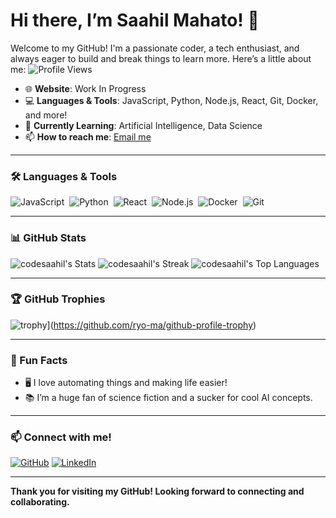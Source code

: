 # Hi there, I’m Saahil Mahato! 👋

Welcome to my GitHub! I'm a passionate coder, a tech enthusiast, and always eager to build and break things to learn more. Here’s a little about me:
![Profile Views](https://komarev.com/ghpvc/?username=codesaahil)

- 🌐 **Website**: Work In Progress
- 💻 **Languages & Tools**: JavaScript, Python, Node.js, React, Git, Docker, and more!
- 🌱 **Currently Learning**: Artificial Intelligence, Data Science
- 📫 **How to reach me**: [Email me](mailto:mahatosaahil4@gmail.com)

---

### 🛠️ Languages & Tools

![JavaScript](https://img.shields.io/badge/-JavaScript-05122A?style=flat&logo=javascript)&nbsp;
![Python](https://img.shields.io/badge/-Python-05122A?style=flat&logo=python)&nbsp;
![React](https://img.shields.io/badge/-React-05122A?style=flat&logo=react)&nbsp;
![Node.js](https://img.shields.io/badge/-Node.js-05122A?style=flat&logo=node.js)&nbsp;
![Docker](https://img.shields.io/badge/-Docker-05122A?style=flat&logo=docker)&nbsp;
![Git](https://img.shields.io/badge/-Git-05122A?style=flat&logo=git)&nbsp;

---

### 📊 GitHub Stats

![codesaahil's Stats](https://github-readme-stats.vercel.app/api?username=codesaahil&theme=nightowl&show_icons=true&hide_border=false&count_private=true)
![codesaahil's Streak](https://github-readme-streak-stats.herokuapp.com/?user=codesaahil&theme=nightowl&hide_border=false)
![codesaahil's Top Languages](https://github-readme-stats.vercel.app/api/top-langs/?username=codesaahil&theme=nightowl&show_icons=true&hide_border=false&layout=compact)

---

### 🏆 GitHub Trophies

![trophy](https://github-profile-trophy.vercel.app/?username=codesaahil&theme=onedark)](https://github.com/ryo-ma/github-profile-trophy)

---

### 🧩 Fun Facts

- 🖥️ I love automating things and making life easier!
- 📚 I’m a huge fan of science fiction and a sucker for cool AI concepts.

---

### 📫 Connect with me!

[![GitHub](https://img.shields.io/badge/-GitHub-05122A?style=flat&logo=github)](https://github.com/codesaahil)
[![LinkedIn](https://img.shields.io/badge/-LinkedIn-05122A?style=flat&logo=linkedin)](https://www.linkedin.com/in/saahil-mahato-6810ba171/)

---

**Thank you for visiting my GitHub! Looking forward to connecting and collaborating.**
